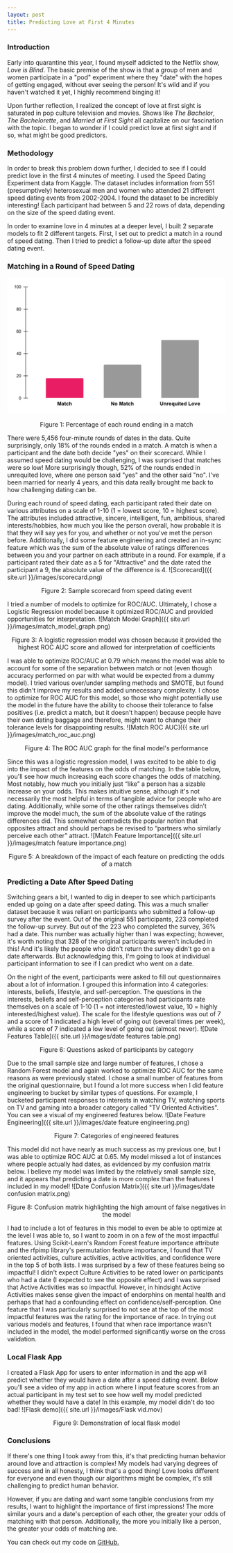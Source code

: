 ```yaml
---
layout: post
title: Predicting Love at First 4 Minutes
---
```


### **Introduction**  
Early into quarantine this year, I found myself addicted to the Netflix show, *Love is Blind*. The basic premise of the show is that a group of men and women participate in a "pod" experiment where they "date" with the hopes of getting engaged, without ever seeing the person! It's wild and if you haven't watched it yet, I highly recommend binging it!

Upon further reflection, I realized the concept of love at first sight is saturated in pop culture television and movies. Shows like *The Bachelor*, *The Bachelorette*, and *Married at First Sight* all capitalize on our fascination with the topic. I began to wonder if I could predict love at first sight and if so, what might be good predictors.

### **Methodology**
In order to break this problem down further, I decided to see if I could predict love in the first 4 minutes of meeting. I used the Speed Dating Experiment data from Kaggle. The dataset includes information from 551 (presumptively) heterosexual men and women who attended 21 different speed dating events from 2002-2004. I found the dataset to be incredibly interesting!  Each participant had between 5 and 22 rows of data, depending on the size of the speed dating event.

In order to examine love in 4 minutes at a deeper level, I built 2 separate models to fit 2 different targets. First, I set out to predict a match in a round of speed dating. Then I tried to predict a follow-up date after the speed dating event.

### **Matching in a Round of Speed Dating**
<p align="center"> <img src="/images/match_graph.png" /> </p>
<p align="center"> Figure 1: Percentage of each round ending in a match </p>

There were 5,456 four-minute rounds of dates in the data. Quite surprisingly, only 18% of the rounds ended in a match. A match is when a participant and the date both decide "yes" on their scorecard. While I assumed speed dating would be challenging, I was surprised that matches were so low! More surprisingly though, 52% of the rounds ended in unrequited love, where one person said "yes" and the other said "no". I've been married for nearly 4 years, and this data really brought me back to how challenging dating can be.

During each round of speed dating, each participant rated their date on various attributes on a scale of 1-10 (1 = lowest score, 10 = highest score). The attributes included attractive, sincere, intelligent, fun, ambitious, shared interests/hobbies, how much you like the person overall, how probable it is that they will say yes for you, and whether or not you've met the person before. Additionally, I did some feature engineering and created an in-sync feature which was the sum of the absolute value of ratings differences between you and your partner on each attribute in a round. For example, if a participant rated their date as a 5 for "Attractive" and the date rated the participant a 9, the absolute value of the difference is 4.
![Scorecard]({{ site.url }}/images/scorecard.png)
<p align="center"> Figure 2: Sample scorecard from speed dating event </p>

I tried a number of models to optimize for ROC/AUC. Ultimately, I chose a Logistic Regression model because it optimized ROC/AUC and provided opportunities for interpretation.
![Match Model Graph]({{ site.url }}/images/match_model_graph.png)
<p align="center"> Figure 3: A logistic regression model was chosen because it provided the highest ROC AUC score and allowed for interpretation of coefficients </p>

I was able to optimize ROC/AUC at 0.79 which means the model was able to account for some of the separation between match or not (even though accuracy performed on par with what would be expected from a dummy model). I tried various over/under sampling methods and SMOTE, but found this didn't improve my results and added unnecessary complexity. I chose to optimize for ROC AUC for this model, so those who might potentially use the model in the future have the ability to choose their tolerance to false positives (i.e. predict a match, but it doesn't happen) because people have their own dating baggage and therefore, might want to change their tolerance levels for disappointing results.
![Match ROC AUC]({{ site.url }}/images/match_roc_auc.png)
<p align="center"> Figure 4: The ROC AUC graph for the final model's performance </p>


Since this was a logistic regression model, I was excited to be able to dig into the impact of the features on the odds of matching. In the table below, you'll see how much increasing each score changes the odds of matching. Most notably, how much you initially just “like” a person has a sizable increase on your odds.  This makes intuitive sense, although it's not necessarily the most helpful in terms of tangible advice for people who are dating.  Additionally, while some of the other ratings themselves didn’t improve the model much, the sum of the absolute value of the ratings differences did. This somewhat contradicts the popular notion that opposites attract and should perhaps be revised to “partners who similarly perceive each other” attract.
![Match Feature Importance]({{ site.url }}/images/match feature importance.png)
<p align="center"> Figure 5: A breakdown of the impact of each feature on predicting the odds of a match </p>

### **Predicting a Date After Speed Dating**
Switching gears a bit, I wanted to dig in deeper to see which participants ended up going on a date after speed dating. This was a much smaller dataset because it was reliant on participants who submitted a follow-up survey after the event. Out of the original 551 participants, 223 completed the follow-up survey. But out of the 223 who completed the survey, 36% had a date. This number was actually higher than I was expecting; however, it's worth noting that 328 of the original participants weren't included in this! And it's likely the people who didn't return the survey didn't go on a date afterwards. But acknowledging this, I'm going to look at individual participant information to see if I can predict who went on a date.

On the night of the event, participants were asked to fill out questionnaires about a lot of information. I grouped this information into 4 categories: interests, beliefs, lifestyle, and self-perception. The questions in the interests, beliefs and self-perception categories had participants rate themselves on a scale of 1-10 (1 = not interested/lowest value, 10 = highly interested/highest value). The scale for the lifestyle questions was out of 7 and a score of 1 indicated a high level of going out (several times per week), while a score of 7 indicated a low level of going out (almost never).
![Date Features Table]({{ site.url }}/images/date features table.png)
<p align="center"> Figure 6: Questions asked of participants by category </p>

Due to the small sample size and large number of features, I chose a Random Forest model and again worked to optimize ROC AUC for the same reasons as were previously stated. I chose a small number of features from the original questionnaire, but I found a lot more success when I did feature engineering to bucket by similar types of questions. For example, I bucketed participant responses to interests in watching TV, watching sports on TV and gaming into a broader category called "TV Oriented Activities". You can see a visual of my engineered features below.
![Date Feature Engineering]({{ site.url }}/images/date feature engineering.png)
<p align="center"> Figure 7: Categories of engineered features </p>

This model did not have nearly as much success as my previous one, but I was able to optimize ROC AUC at 0.65. My model missed a lot of instances where people actually had dates, as evidenced by my confusion matrix below. I believe my model was limited by the relatively small sample size, and it appears that predicting a date is more complex than the features I included in my model!
![Date Confusion Matrix]({{ site.url }}/images/date confusion matrix.png)
<p align="center"> Figure 8: Confusion matrix highlighting the high amount of false negatives in the model </p>

I had to include a lot of features in this model to even be able to optimize at the level I was able to, so I want to zoom in on a few of the most impactful features. Using Scikit-Learn's Random Forest feature importance attribute and the rfpimp library's permutation feature importance, I found that TV oriented activities, culture activities, active activities, and confidence were in the top 5 of both lists. I was surprised by a few of these features being so impactful! I didn't expect Culture Activities to be rated lower on participants who had a date (I expected to see the opposite effect) and I was surprised that Active Activities was so impactful. However, in hindsight Active Activities makes sense given the impact of endorphins on mental health and perhaps that had a confounding effect on confidence/self-perception.  One feature that I was particularly surprised to not see at the top of the most impactful features was the rating for the importance of race. In trying out various models and features, I found that when race importance wasn't included in the model, the model performed significantly worse on the cross validation.

### **Local Flask App**
I created a Flask App for users to enter information in and the app will predict whether they would have a date after a speed dating event. Below you'll see a video of my app in action where I input feature scores from an actual participant in my test set to see how well my model predicted whether they would have a date! In this example, my model didn't do too bad!
![Flask demo]({{ site.url }}/images/Flask vid.mov)
<p align="center"> Figure 9: Demonstration of local flask model </p>

### **Conclusions**
If there's one thing I took away from this, it's that predicting human behavior around love and attraction is complex! My models had varying degrees of success and in all honesty, I think that's a good thing! Love looks different for everyone and even though our algorithms might be complex, it's still challenging to predict human behavior.

However, if you are dating and want some tangible conclusions from my results, I want to highlight the importance of first impressions! The more similar yours and a date's perception of each other, the greater your odds of matching with that person. Additionally, the more you initially like a person, the greater your odds of matching are.

You can check out my code on [GitHub.](https://github.com/lvandervoort89?tab=repositories)
